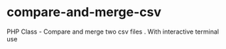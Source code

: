 # compare-and-merge-csv
PHP Class  - Compare and merge two csv files . With interactive terminal use
